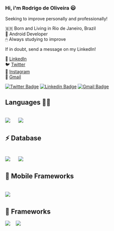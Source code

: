 ### Hi, i'm Rodrigo de Oliveira 😃

Seeking to improve personally and professionally!

🇧🇷 Born and Living in Rio de Janeiro, Brazil  
📱 Android Developer   
🖱 Always studying to improve

If in doubt, send a message on my LinkedIn!

💼 [LinkedIn](https://www.linkedin.com/in/rodrigdeveloper/) <br>
🐦 [Twitter](https://twitter.com/rodrygodev) <br>
📸 [Instagram](https://www.instagram.com/therodrygo/) <br>
📧 [Gmail](mailto:rodrigdeveloper@gmail.com) <br>

[![Twitter Badge](https://img.shields.io/badge/-@rodrygodev-6633cc?style=flat-square&labelColor=6633cc&logo=twitter&logoColor=white&link=https://twitter.com/rodrygodev)](https://twitter.com/rodrygodev) 
[![Linkedin Badge](https://img.shields.io/badge/-Rodrigo%20De%20Oliveira-6633cc?style=flat-square&logo=Linkedin&logoColor=white&link=https://www.linkedin.com/in/rodrigdeveloper/)](https://www.linkedin.com/in/rodrigdeveloper/) 
[![Gmail Badge](https://img.shields.io/badge/-rodrigdeveloper@gmail.com-6633cc?style=flat-square&logo=Gmail&logoColor=white&link=mailto:rodrigdeveloper@gmail.com)](mailto:rodrigdeveloper@gmail.com)


Languages 👨‍💻
------------
<img src="https://img.shields.io/badge/Java-ED8B00?style=for-the-badge&logo=java&logoColor=white" />　
<img src="https://img.shields.io/badge/Kotlin-0095D5?style=for-the-badge&logo=kotlin&logoColor=white" />　 　
------------

⚡ Database
------------
<img src="https://img.shields.io/badge/MySQL-00000F?style=for-the-badge&logo=mysql&logoColor=white" />　 
<img src="https://img.shields.io/badge/SQLite-07405E?style=for-the-badge&logo=sqlite&logoColor=white" />　
------------

📱 Mobile Frameworks
------------
<img src="https://img.shields.io/badge/React_Native-20232A?style=for-the-badge&logo=react&logoColor=61DAFB" />　 
------------

🚀 Frameworks
------------
<img src="https://img.shields.io/badge/firebase-ffca28?style=for-the-badge&logo=firebase&logoColor=black"/>　
<img src="https://img.shields.io/badge/Git-F05032?style=for-the-badge&logo=git&logoColor=white"/>

